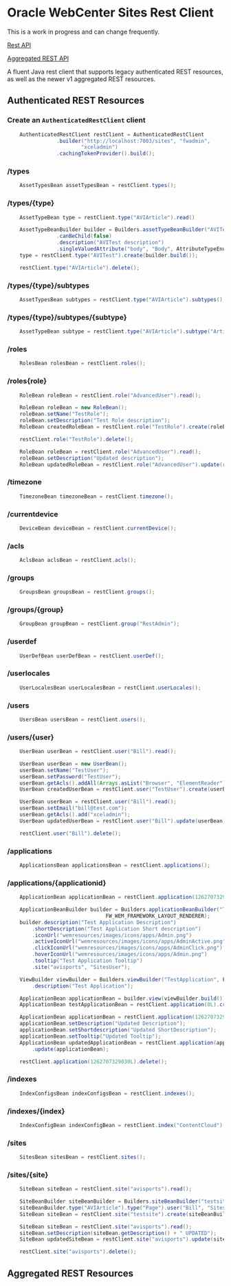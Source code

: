 # Oracle WebCenter Sites Rest Client

This is a work in progress and can change frequently.

[Rest API](https://docs.oracle.com/middleware/12213/related-docs/WBCSR/wemrestresources.htm#i1019996)

[Aggregated REST API](https://docs.oracle.com/en/middleware/webcenter/sites/12.2.1.3/wcsrt/index.html)

A fluent Java rest client that supports legacy authenticated REST resources, as well as the newer v1 aggregated REST resources.


## Authenticated REST Resources

### Create an `AuthenticatedRestClient` client

```java
    AuthenticatedRestClient restClient = AuthenticatedRestClient
                .builder("http://localhost:7003/sites", "fwadmin",
                        "xceladmin")
                .cachingTokenProvider().build();
```


### /types

```java
    AssetTypesBean assetTypesBean = restClient.types();
```

### /types/{type}


```java
    AssetTypeBean type = restClient.type("AVIArticle").read()
```

```java
    AssetTypeBeanBuilder builder = Builders.assetTypeBeanBuilder("AVITest", "Test")
                .canBeChild(false)
                .description("AVITest description")
                .singleValuedAttribute("body", "Body", AttributeTypeEnum.STRING, false, 2000); 
    type = restClient.type("AVITest").create(builder.build());
```

```java
    restClient.type("AVIArticle").delete();
```

### /types/{type}/subtypes

```java
    AssetTypesBean subtypes = restClient.type("AVIArticle").subtypes();
```

### /types/{type}/subtypes/{subtype}

```java
    AssetTypeBean subtype = restClient.type("AVIArticle").subtype("Article");
```

### /roles

```java
    RolesBean rolesBean = restClient.roles();
```

### /roles{role}

```java
    RoleBean roleBean = restClient.role("AdvancedUser").read();
```

```java
    RoleBean roleBean = new RoleBean();
    roleBean.setName("TestRole");
    roleBean.setDescription("Test Role description");
    RoleBean createdRoleBean = restClient.role("TestRole").create(roleBean);
```

```java
    restClient.role("TestRole").delete();
```

```java
    RoleBean roleBean = restClient.role("AdvancedUser").read();
    roleBean.setDescription("Updated description");
    RoleBean updatedRoleBean = restClient.role("AdvancedUser").update(roleBean);
```

### /timezone

```java
    TimezoneBean timezoneBean = restClient.timezone();
```

### /currentdevice

```java
    DeviceBean deviceBean = restClient.currentDevice();
```

### /acls

```java
    AclsBean aclsBean = restClient.acls();
```

### /groups

```java
    GroupsBean groupsBean = restClient.groups();
```

### /groups/{group}

```java
    GroupBean groupBean = restClient.group("RestAdmin");
```

### /userdef

```java
    UserDefBean userDefBean = restClient.userDef();
```

### /userlocales

```java
    UserLocalesBean userLocalesBean = restClient.userLocales();
```

### /users

```java
    UsersBean usersBean = restClient.users();
```

### /users/{user}

```java
    UserBean userBean = restClient.user("Bill").read();
```

```java
    UserBean userBean = new UserBean();
    userBean.setName("TestUser");
    userBean.setPassword("TestUser");
    userBean.getAcls().addAll(Arrays.asList("Browser", "ElementReader"));
    UserBean createdUserBean = restClient.user("TestUser").create(userBean);
```

```java
    UserBean userBean = restClient.user("Bill").read();
    userBean.setEmail("bill@test.com");
    userBean.getAcls().add("xceladmin");
    UserBean updatedUserBean = restClient.user("Bill").update(userBean);
```

```java
    restClient.user("Bill").delete();
```

### /applications

```java
    ApplicationsBean applicationsBean = restClient.applications();
```

### /applications/{applicationid}

```java
    ApplicationBean applicationBean = restClient.application(1262707329030L).read();
```

```java
    ApplicationBeanBuilder builder = Builders.applicationBeanBuilder("TestApplication",
                                FW_WEM_FRAMEWORK_LAYOUT_RENDERER);
    builder.description("Test Application Description")
        .shortDescription("Test Application Short description")
        .iconUrl("wemresources/images/icons/apps/Admin.png")
        .activeIconUrl("wemresources/images/icons/apps/AdminActive.png")
        .clickIconUrl("wemresources/images/icons/apps/AdminClick.png")
        .hoverIconUrl("wemresources/images/icons/apps/Admin.png")
        .tooltip("Test Application Tooltip")
        .site("avisports", "SitesUser");

    ViewBuilder viewBuilder = Builders.viewBuilder("TestApplication", FW_WEM_FRAMEWORK_IFRAME_RENDERER)
        .description("Test Application");

    ApplicationBean applicationBean = builder.view(viewBuilder.build()).build();
    ApplicationBean testApplicationBean = restClient.application(0L).create(applicationBean);
```

```java
    ApplicationBean applicationBean = restClient.application(1262707329030L).read();
    applicationBean.setDescription("Updated Description");
    applicationBean.setShortdescription("Updated ShortDescription");
    applicationBean.setTooltip("Updated Tooltip");
    ApplicationBean updatedApplicationBean = restClient.application(applicationBean.getId())
        .update(applicationBean);
```

```java
    restClient.application(1262707329030L).delete();
```

### /indexes

```java
    IndexConfigsBean indexConfigsBean = restClient.indexes();
```

### /indexes/{index}

```java
    IndexConfigBean indexConfigBean = restClient.index("ContentCloud").read();
```

### /sites

```java
    SitesBean sitesBean = restClient.sites();
```

### /sites/{site}

```java
    SiteBean siteBean = restClient.site("avisports").read();
```

```java
    SiteBeanBuilder siteBeanBuilder = Builders.siteBeanBuilder("testsite", "testsite description");
    siteBeanBuilder.type("AVIArticle").type("Page").user("Bill", "SitesUser", "Writer");
    SiteBean siteBean = restClient.site("testsite").create(siteBeanBuilder.build());
```

```java
    SiteBean siteBean = restClient.site("avisports").read();
    siteBean.setDescription(siteBean.getDescription() + " UPDATED");
    SiteBean updatedSiteBean = restClient.site("avisports").update(siteBean);
```

```java
    restClient.site("avisports").delete();
```

## Aggregated REST Resources 

